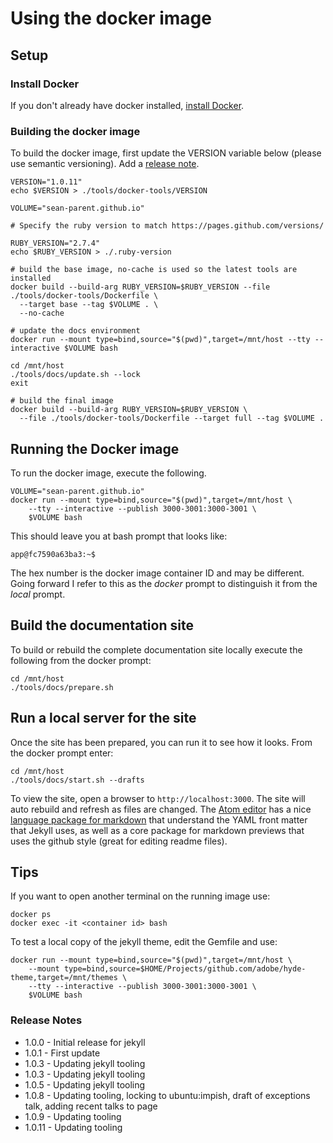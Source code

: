 # Using the docker image

## Setup

### Install Docker
If you don't already have docker installed, [install Docker](https://docs.docker.com/get-docker/).

### Building the docker image

To build the docker image, first update the VERSION variable below (please use semantic versioning). Add a [release note](#release-notes).

```
VERSION="1.0.11"
echo $VERSION > ./tools/docker-tools/VERSION

VOLUME="sean-parent.github.io"

# Specify the ruby version to match https://pages.github.com/versions/

RUBY_VERSION="2.7.4"
echo $RUBY_VERSION > ./.ruby-version

# build the base image, no-cache is used so the latest tools are installed
docker build --build-arg RUBY_VERSION=$RUBY_VERSION --file ./tools/docker-tools/Dockerfile \
  --target base --tag $VOLUME . \
  --no-cache

# update the docs environment
docker run --mount type=bind,source="$(pwd)",target=/mnt/host --tty --interactive $VOLUME bash

cd /mnt/host
./tools/docs/update.sh --lock
exit

# build the final image
docker build --build-arg RUBY_VERSION=$RUBY_VERSION \
  --file ./tools/docker-tools/Dockerfile --target full --tag $VOLUME .
```

## Running the Docker image

To run the docker image, execute the following.

```
VOLUME="sean-parent.github.io"
docker run --mount type=bind,source="$(pwd)",target=/mnt/host \
    --tty --interactive --publish 3000-3001:3000-3001 \
    $VOLUME bash
```

This should leave you at bash prompt that looks like:

```
app@fc7590a63ba3:~$
```

The hex number is the docker image container ID and may be different. Going forward I refer to this as the _docker_ prompt to distinguish it from the _local_ prompt.

## Build the documentation site

To build or rebuild the complete documentation site locally execute the following from the docker prompt:

```
cd /mnt/host
./tools/docs/prepare.sh
```

## Run a local server for the site

Once the site has been prepared, you can run it to see how it looks. From the docker prompt enter:

```
cd /mnt/host
./tools/docs/start.sh --drafts
```

To view the site, open a browser to `http://localhost:3000`. The site will auto rebuild and refresh as files are changed. The [Atom editor](https://atom.io/) has a nice [language package for markdown](https://atom.io/packages/language-markdown) that understand the YAML front matter that Jekyll uses, as well as a core package for markdown previews that uses the github style (great for editing readme files).

## Tips

If you want to open another terminal on the running image use:

```
docker ps
docker exec -it <container id> bash
```

To test a local copy of the jekyll theme, edit the Gemfile and use:

```
docker run --mount type=bind,source="$(pwd)",target=/mnt/host \
    --mount type=bind,source=$HOME/Projects/github.com/adobe/hyde-theme,target=/mnt/themes \
    --tty --interactive --publish 3000-3001:3000-3001 \
    $VOLUME bash
```

### Release Notes

- 1.0.0 - Initial release for jekyll
- 1.0.1 - First update
- 1.0.3 - Updating jekyll tooling
- 1.0.3 - Updating jekyll tooling
- 1.0.5 - Updating jekyll tooling
- 1.0.8 - Updating tooling, locking to ubuntu:impish, draft of exceptions talk, adding recent talks to page
- 1.0.9 - Updating tooling
- 1.0.11 - Updating tooling
